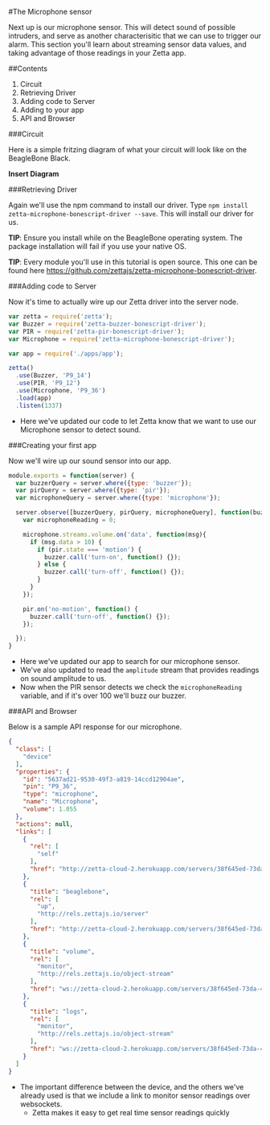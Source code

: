 #The Microphone sensor

Next up is our microphone sensor. This will detect sound of possible intruders, and serve as another characterisitic that
we can use to trigger our alarm. This section you'll learn about streaming sensor data values, and taking advantage of
those readings in your Zetta app.

##Contents

1. Circuit
2. Retrieving Driver
3. Adding code to Server
4. Adding to your app
5. API and Browser

###Circuit

Here is a simple fritzing diagram of what your circuit will look like on the BeagleBone Black.

**Insert Diagram**

###Retrieving Driver

Again we'll use the npm command to install our driver. Type `npm install zetta-microphone-bonescript-driver --save`. This will install our driver for us.


**TIP**: Ensure you install while on the BeagleBone operating system. The package
installation will fail if you use your native OS.

**TIP**: Every module you'll use in this tutorial is open source. This one can be found here https://github.com/zettajs/zetta-microphone-bonescript-driver.

###Adding code to Server

Now it's time to actually wire up our Zetta driver into the server node.

```javascript
var zetta = require('zetta');
var Buzzer = require('zetta-buzzer-bonescript-driver');
var PIR = require('zetta-pir-bonescript-driver');
var Microphone = require('zetta-microphone-bonescript-driver');

var app = require('./apps/app');

zetta()
  .use(Buzzer, 'P9_14')
  .use(PIR, 'P9_12')
  .use(Microphone, 'P9_36')
  .load(app)
  .listen(1337)
```

* Here we've updated our code to let Zetta know that we want to use our Microphone sensor to detect sound.

###Creating your first app

Now we'll wire up our sound sensor into our app.

```javascript
module.exports = function(server) {
  var buzzerQuery = server.where({type: 'buzzer'});
  var pirQuery = server.where({type: 'pir'});
  var microphoneQuery = server.where({type: 'microphone'});

  server.observe([buzzerQuery, pirQuery, microphoneQuery], function(buzzer, pir, microphone){
    var microphoneReading = 0;

    microphone.streams.volume.on('data', function(msg){
      if (msg.data > 10) {
        if (pir.state === 'motion') {
          buzzer.call('turn-on', function() {});
        } else {
          buzzer.call('turn-off', function() {});
        }
      }
    });

    pir.on('no-motion', function() {
      buzzer.call('turn-off', function() {});
    });

  });
}
```

* Here we've updated our app to search for our microphone sensor.
* We've also updated to read the `amplitude` stream that provides readings on sound amplitude to us.
* Now when the PIR sensor detects we check the `microphoneReading` variable, and if it's over 100 we'll buzz our buzzer.

###API and Browser

Below is a sample API response for our microphone.

```json
{
  "class": [
    "device"
  ],
  "properties": {
    "id": "5637ad21-9530-49f3-a819-14ccd12904ae",
    "pin": "P9_36",
    "type": "microphone",
    "name": "Microphone",
    "volume": 1.055
  },
  "actions": null,
  "links": [
    {
      "rel": [
        "self"
      ],
      "href": "http://zetta-cloud-2.herokuapp.com/servers/38f645ed-73da-4742-8f20-c46317a48c19/devices/5637ad21-9530-49f3-a819-14ccd12904ae"
    },
    {
      "title": "beaglebone",
      "rel": [
        "up",
        "http://rels.zettajs.io/server"
      ],
      "href": "http://zetta-cloud-2.herokuapp.com/servers/38f645ed-73da-4742-8f20-c46317a48c19"
    },
    {
      "title": "volume",
      "rel": [
        "monitor",
        "http://rels.zettajs.io/object-stream"
      ],
      "href": "ws://zetta-cloud-2.herokuapp.com/servers/38f645ed-73da-4742-8f20-c46317a48c19/events?topic=microphone%2F5637ad21-9530-49f3-a819-14ccd12904ae%2Fvolume"
    },
    {
      "title": "logs",
      "rel": [
        "monitor",
        "http://rels.zettajs.io/object-stream"
      ],
      "href": "ws://zetta-cloud-2.herokuapp.com/servers/38f645ed-73da-4742-8f20-c46317a48c19/events?topic=microphone%2F5637ad21-9530-49f3-a819-14ccd12904ae%2Flogs"
    }
  ]
}

```

* The important difference between the device, and the others we've already used is that we include a link to monitor sensor readings over websockets.
  * Zetta makes it easy to get real time sensor readings quickly
